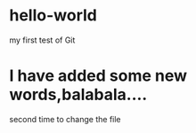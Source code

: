 # hello-world
my first test of Git

I have added some new words,balabala....
====================
second time to change the file
